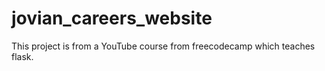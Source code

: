 # jovian_careers_website
This project is from a YouTube course from freecodecamp which teaches flask.
